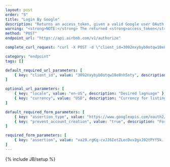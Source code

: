 ```yaml
---
layout: post
order: "5"
title: "Login By Google"
description: "Returns an access_token, given a valid Google user OAuth access token. See <a href=\"https://developers.google.com/identity/protocols/OAuth2\" target=\"_blank\">the Google docs</a> to learn how to generate a Google access token."
warning: "<strong>NOTE:</strong> The returned <strong>access_token</strong> is required to hit logged-in endpoints."
method: "POST"
endpoint_url: "https://api.airbnb.com/v1/authorize"

complete_curl_request: "curl -X POST -d \"client_id=3092nxybyb0otqw18e8nh5nty\" -d \"locale=en-US\" -d \"currency=USD\" -F assertion_type=https://www.googleapis.com/oauth2/v1/userinfo -F assertion=va29.rgKq-cvJJ6IetZLecDvv2gxJ92tPYf5kEtL_PS98cEc5x1240n2aelp4uZ22xdWsLu2e -F prevent_account_creation=true https://api.airbnb.com/v1/authorize"

category: "endpoint"
tags: []

default_required_url_parameters: [
	{ key: "client_id", value: "3092nxybyb0otqw18e8nh5nty", description: "API Key" }
]

optional_url_parameters: [
	{ key: "locale", value: "en-US", description: "Desired lagnuage" },
	{ key: "currency", value: "USD", description: "Currency for listings" }
]

default_required_form_parameters: [
	{ key: "assertion_type", value: "https://www.googleapis.com/oauth2/v1/userinfo", description: "Required for Google authentication." },
	{ key: "prevent_account_creation", value: "true", description: "For sign-in, as opposed to registration." }
]

required_form_parameters: [
	{ key: "assertion", value: "va29.rgKq-cvJJ6IetZLecDvv2gxJ92tPYf5k...", description: "Google user's access token." }
]
---
```

{% include JB/setup %}

